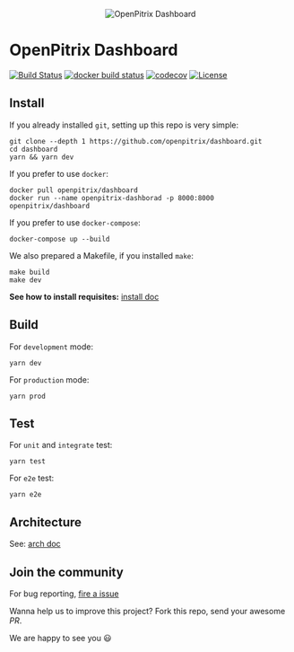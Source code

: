 <p align="center"><img src="https://raw.githubusercontent.com/openpitrix/openpitrix/master/docs/images/logo.png" alt="OpenPitrix Dashboard"></p>

# OpenPitrix Dashboard

[![Build Status](https://travis-ci.org/openpitrix/dashboard.svg)](https://travis-ci.org/openpitrix/dashboard)
[![docker build status](https://img.shields.io/docker/build/openpitrix/dashboard.svg)](https://cloud.docker.com/swarm/openpitrix/repository/docker/openpitrix/dashboard/builds)
[![codecov](https://codecov.io/gh/openpitrix/dashboard/branch/master/graph/badge.svg)](https://codecov.io/gh/openpitrix/dashboard)
[![License](http://img.shields.io/badge/license-apache%20v2-blue.svg)](./LICENSE)

## Install

If you already installed `git`, setting up this repo is very simple:
```shell
git clone --depth 1 https://github.com/openpitrix/dashboard.git
cd dashboard
yarn && yarn dev
```

If you prefer to use `docker`:
```shell
docker pull openpitrix/dashboard
docker run --name openpitrix-dashborad -p 8000:8000 openpitrix/dashboard
```

If you prefer to use `docker-compose`:
```shell
docker-compose up --build
```

We also prepared a Makefile, if you installed `make`:
```shell
make build
make dev
```

**See how to install requisites:** [install doc](./docs/install.md)

## Build

For `development` mode:
```shell
yarn dev
```

For `production` mode:
```shell
yarn prod
```

## Test

For `unit` and `integrate` test:
```shell
yarn test
```

For `e2e` test:
```shell
yarn e2e
```

## Architecture
See: [arch doc](./docs/arch.md)

## Join the community

For bug reporting, [fire a issue](https://github.com/openpitrix/dashboard/issues/new)

Wanna help us to improve this project? Fork this repo, send your awesome _PR_.

We are happy to see you :smiley:
